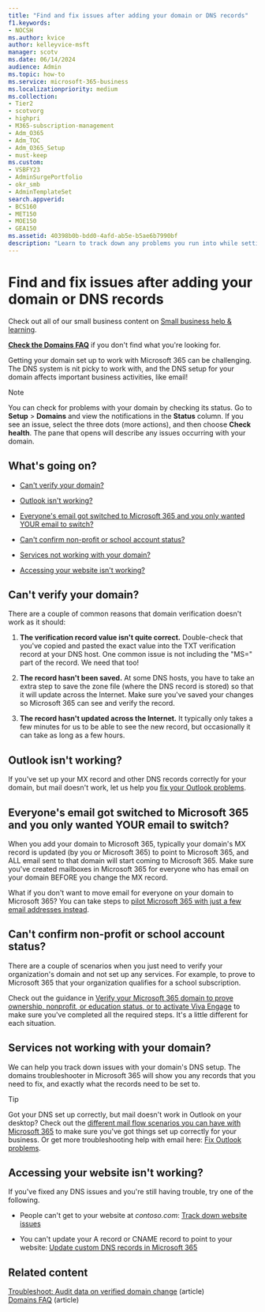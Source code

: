 ```yaml
---
title: "Find and fix issues after adding your domain or DNS records"
f1.keywords:
- NOCSH
ms.author: kvice
author: kelleyvice-msft
manager: scotv
ms.date: 06/14/2024
audience: Admin
ms.topic: how-to
ms.service: microsoft-365-business
ms.localizationpriority: medium
ms.collection: 
- Tier2
- scotvorg
- highpri
- M365-subscription-management
- Adm_O365
- Adm_TOC
- Adm_O365_Setup
- must-keep
ms.custom: 
- VSBFY23
- AdminSurgePortfolio
- okr_smb
- AdminTemplateSet
search.appverid:
- BCS160
- MET150
- MOE150
- GEA150
ms.assetid: 40398b0b-bdd0-4afd-ab5e-b5ae6b7990bf
description: "Learn to track down any problems you run into while setting up a custom domain by making sure the DNS records are set up correctly."
---
```


# Find and fix issues after adding your domain or DNS records

Check out all of our small business content on [Small business help & learning](https://go.microsoft.com/fwlink/?linkid=2224585).

 **[Check the Domains FAQ](../setup/domains-faq.yml)** if you don't find what you're looking for.
  
Getting your domain set up to work with Microsoft 365 can be challenging. The DNS system is nit picky to work with, and the DNS setup for your domain affects important business activities, like email!

> [!NOTE]
> You can check for problems with your domain by checking its status. Go to **Setup** > **Domains** and view the notifications in the **Status** column. If you see an issue, select the three dots (more actions), and then choose **Check health**. The pane that opens will describe any issues occurring with your domain.
  
## What's going on?

- [Can't verify your domain?](#cant-verify-your-domain)

- [Outlook isn't working?](#outlook-isnt-working)

- [Everyone's email got switched to Microsoft 365 and you only wanted YOUR email to switch?](#everyones-email-got-switched-to-microsoft-365-and-you-only-wanted-your-email-to-switch)

- [Can't confirm non-profit or school account status?](#cant-confirm-non-profit-or-school-account-status)

- [Services not working with your domain?](#services-not-working-with-your-domain)

- [Accessing your website isn't working?](#accessing-your-website-isnt-working)

## Can't verify your domain?

There are a couple of common reasons that domain verification doesn't work as it should:
  
1. **The verification record value isn't quite correct.** Double-check that you've copied and pasted the exact value into the TXT verification record at your DNS host. One common issue is not including the "MS=" part of the record. We need that too!

2. **The record hasn't been saved.** At some DNS hosts, you have to take an extra step to save the zone file (where the DNS record is stored) so that it will update across the Internet. Make sure you've saved your changes so Microsoft 365 can see and verify the record.

3. **The record hasn't updated across the Internet.** It typically only takes a few minutes for us to be able to see the new record, but occasionally it can take as long as a few hours.

## Outlook isn't working?

If you've set up your MX record and other DNS records correctly for your domain, but mail doesn't work, let us help you [fix your Outlook problems](/exchange/troubleshoot/outlook-connectivity/outlook-connection-issues).
  
## Everyone's email got switched to Microsoft 365 and you only wanted YOUR email to switch?
<a name="BKMK_EmailSwitched"> </a>

When you add your domain to Microsoft 365, typically your domain's MX record is updated (by you or Microsoft 365) to point to Microsoft 365, and ALL email sent to that domain will start coming to Microsoft 365. Make sure you've created mailboxes in Microsoft 365 for everyone who has email on your domain BEFORE you change the MX record.
  
What if you don't want to move email for everyone on your domain to Microsoft 365? You can take steps to [pilot Microsoft 365 with just a few email addresses instead](../setup/domains-faq.yml).
  
## Can't confirm non-profit or school account status?
<a name="BKMK_validateAcct"> </a>

There are a couple of scenarios when you just need to verify your organization's domain and not set up any services. For example, to prove to Microsoft 365 that your organization qualifies for a school subscription.
  
Check out the guidance in [Verify your Microsoft 365 domain to prove ownership, nonprofit, or education status, or to activate Viva Engage](../setup/domains-faq.yml) to make sure you've completed all the required steps. It's a little different for each situation.
  
## Services not working with your domain?

We can help you track down issues with your domain's DNS setup. The domains troubleshooter in Microsoft 365 will show you any records that you need to fix, and exactly what the records need to be set to.

> [!TIP]
> Got your DNS set up correctly, but mail doesn't work in Outlook on your desktop? Check out the [different mail flow scenarios you can have with Microsoft 365](/exchange/mail-flow-best-practices/mail-flow-best-practices) to make sure you've got things set up correctly for your business. Or get more troubleshooting help with email here: [Fix Outlook problems](/exchange/troubleshoot/outlook-connectivity/outlook-connection-issues).
  
## Accessing your website isn't working?

If you've fixed any DNS issues and you're still having trouble, try one of the following.

- People can't get to your website at *contoso.com*: [Track down website issues](../setup/add-domain.md)

- You can't update your A record or CNAME record to point to your website: [Update custom DNS records in Microsoft 365](../setup/add-domain.md)

## Related content

[Troubleshoot: Audit data on verified domain change](/azure/active-directory/reports-monitoring/troubleshoot-audit-data-verified-domain) (article)\
[Domains FAQ](../setup/domains-faq.yml) (article)

